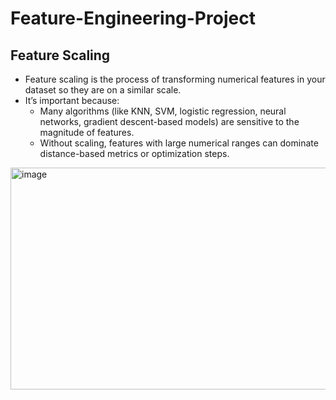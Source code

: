 # Feature-Engineering-Project

Feature Scaling
-
- Feature scaling is the process of transforming numerical features in your dataset so they are on a similar scale.
- It’s important because:
  - Many algorithms (like KNN, SVM, logistic regression, neural networks, gradient descent-based models) are sensitive to the magnitude of features.
  - Without scaling, features with large numerical ranges can dominate distance-based metrics or optimization steps.


<img width="741" height="355" alt="image" src="https://github.com/user-attachments/assets/9414e251-a9ab-4ef5-b7dd-98cf0976881c" />

